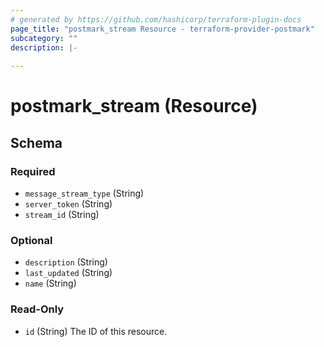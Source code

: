 ```yaml
---
# generated by https://github.com/hashicorp/terraform-plugin-docs
page_title: "postmark_stream Resource - terraform-provider-postmark"
subcategory: ""
description: |-
  
---
```


# postmark_stream (Resource)





<!-- schema generated by tfplugindocs -->
## Schema

### Required

- `message_stream_type` (String)
- `server_token` (String)
- `stream_id` (String)

### Optional

- `description` (String)
- `last_updated` (String)
- `name` (String)

### Read-Only

- `id` (String) The ID of this resource.


